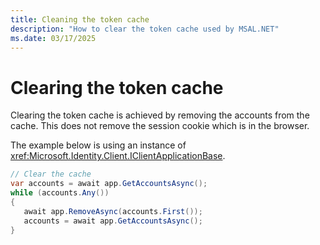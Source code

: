 ```yaml
---
title: Cleaning the token cache
description: "How to clear the token cache used by MSAL.NET"
ms.date: 03/17/2025
---
```


# Clearing the token cache

Clearing the token cache is achieved by removing the accounts from the cache. This does not remove the session cookie which is in the browser.

The example below is using an instance of <xref:Microsoft.Identity.Client.IClientApplicationBase>.

```csharp
// Clear the cache
var accounts = await app.GetAccountsAsync();
while (accounts.Any())
{
   await app.RemoveAsync(accounts.First());
   accounts = await app.GetAccountsAsync();
}
```
